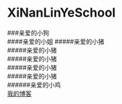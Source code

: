 XiNanLinYeSchool
===     
###亲爱的小狗  
####亲爱的小姐
#####亲爱的小猪  
#####亲爱的小猪  
#####亲爱的小猪  
#####亲爱的小猪     
#####亲爱的小猪   
######亲爱的小鸡   
[我的博客](http://blog.csdn.net/guodongxiaren "悬停显示")  

